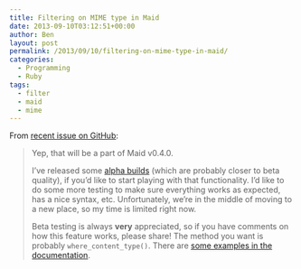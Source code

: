 ```yaml
---
title: Filtering on MIME type in Maid
date: 2013-09-10T03:12:51+00:00
author: Ben
layout: post
permalink: /2013/09/10/filtering-on-mime-type-in-maid/
categories:
  - Programming
  - Ruby
tags:
  - filter
  - maid
  - mime
---
```

From [recent issue on GitHub](https://github.com/benjaminoakes/maid/issues/105):

> Yep, that will be a part of Maid v0.4.0.
> 
> I&#8217;ve released some [alpha builds](http://rubygems.org/gems/maid/versions/0.4.0.alpha.2) (which are probably closer to beta quality), if you&#8217;d like to start playing with that functionality. I&#8217;d like to do some more testing to make sure everything works as expected, has a nice syntax, etc. Unfortunately, we&#8217;re in the middle of moving to a new place, so my time is limited right now.
> 
> Beta testing is always **very** appreciated, so if you have comments on how this feature works, please share! The method you want is probably `where_content_type()`. There are [some examples in the documentation](https://github.com/benjaminoakes/maid/blob/master/lib/maid/tools.rb#L563).